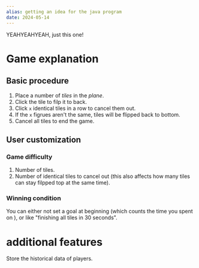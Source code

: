 ```yaml
---
alias: getting an idea for the java program
date: 2024-05-14
---
```

YEAHYEAHYEAH, just this one!

# Game explanation

## Basic procedure

1. Place a number of *tiles* in the *plane*.
2. Click the tile to filp it to back.
3. Click `x` identical tiles in a row to cancel them out.
4. If the `x` figrues aren't the same, tiles will be flipped back to bottom.
5. Cancel all tiles to end the game.

## User customization

### Game difficulty

1. Number of tiles.
2. Number of identical tiles to cancel out (this also affects how many tiles can stay filpped top at the same time).

### Winning condition

You can either not set a goal at beginning (which counts the time you spent on ), or like "finishing all tiles in 30 seconds".

# additional features

Store the historical data of players.
